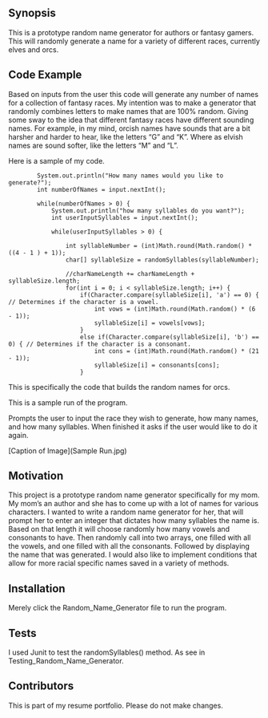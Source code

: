 ## Synopsis

This is a prototype random name generator for authors or fantasy gamers. This will randomly generate a name for a variety of different races, currently elves and orcs.

## Code Example

Based on inputs from the user this code will generate any number of names for a collection of fantasy races. My intention was to make a generator that randomly combines letters to make names that are 100% random. Giving some sway to the idea that different fantasy races have different sounding names. For example, in my mind, orcish names have sounds that are a bit harsher and harder to hear, like the letters “G” and “K”. Where as elvish names are sound softer, like the letters “M” and “L”.

Here is a sample of my code.
```
		System.out.println("How many names would you like to generate?");
		int numberOfNames = input.nextInt();

		while(numberOfNames > 0) {
			System.out.println("how many syllables do you want?");
			int userInputSyllables = input.nextInt();

			while(userInputSyllables > 0) {

				int syllableNumber = (int)Math.round(Math.random() * ((4 - 1 ) + 1)); 
				char[] syllableSize = randomSyllables(syllableNumber);

				//charNameLength += charNameLength + syllableSize.length;
				for(int i = 0; i < syllableSize.length; i++) {
					if(Character.compare(syllableSize[i], 'a') == 0) { // Determines if the character is a vowel.
						int vows = (int)Math.round(Math.random() * (6 - 1));
						syllableSize[i] = vowels[vows];
					}
					else if(Character.compare(syllableSize[i], 'b') == 0) { // Determines if the character is a consonant.
						int cons = (int)Math.round(Math.random() * (21 - 1));
						syllableSize[i] = consonants[cons];
					}
```

This is specifically the code that builds the random names for orcs.

This is a sample run of the program.

Prompts the user to input the race they wish to generate, how many names, and how many syllables. When finished it asks if the user would like to do it again.

[Caption of Image](Sample Run.jpg)


## Motivation

This project is a prototype random name generator specifically for my mom. My mom’s an author and she has to come up with a lot of names for various characters. I wanted to write a random name generator for her, that will prompt her to enter an integer that dictates how many syllables the name is. Based on that length it will choose randomly how many vowels and consonants to have. Then randomly call into two arrays, one filled with all the vowels, and one filled with all the consonants. Followed by displaying the name that was generated. I would also like to implement conditions that allow for more racial specific names saved in a variety of methods.

## Installation

Merely click the Random_Name_Generator file to run the program.

## Tests

I used Junit to test the randomSyllables() method. As see in Testing_Random_Name_Generator.

## Contributors

This is part of my resume portfolio. Please do not make changes.
